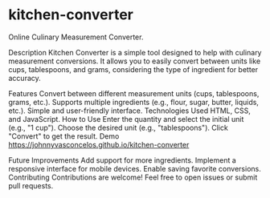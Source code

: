 # kitchen-converter
 Online Culinary Measurement Converter.

Description
Kitchen Converter is a simple tool designed to help with culinary measurement conversions. It allows you to easily convert between units like cups, tablespoons, and grams, considering the type of ingredient for better accuracy.

Features
Convert between different measurement units (cups, tablespoons, grams, etc.).
Supports multiple ingredients (e.g., flour, sugar, butter, liquids, etc.).
Simple and user-friendly interface.
Technologies Used
HTML, CSS, and JavaScript.
How to Use
Enter the quantity and select the initial unit (e.g., "1 cup").
Choose the desired unit (e.g., "tablespoons").
Click "Convert" to get the result.
Demo
https://johnnyvasconcelos.github.io/kitchen-converter

Future Improvements
Add support for more ingredients.
Implement a responsive interface for mobile devices.
Enable saving favorite conversions.
Contributing
Contributions are welcome! Feel free to open issues or submit pull requests.